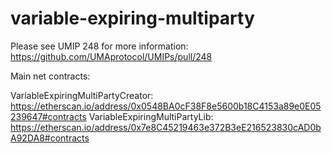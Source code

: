 # variable-expiring-multiparty

Please see UMIP 248 for more information: https://github.com/UMAprotocol/UMIPs/pull/248

Main net contracts:

VariableExpiringMultiPartyCreator: 
https://etherscan.io/address/0x0548BA0cF38F8e5600b18C4153a89e0E05239647#contracts
VariableExpiringMultiPartyLib: 
https://etherscan.io/address/0x7e8C45219463e372B3eE216523830cAD0bA92DA8#contracts
